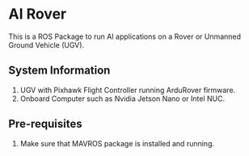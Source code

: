 # AI Rover
This is a ROS Package to run AI applications on a Rover or Unmanned Ground Vehicle (UGV).

## System Information
1. UGV with Pixhawk Flight Controller running ArduRover firmware.
2. Onboard Computer such as Nvidia Jetson Nano or Intel NUC.

## Pre-requisites
1. Make sure that MAVROS package is installed and running.
